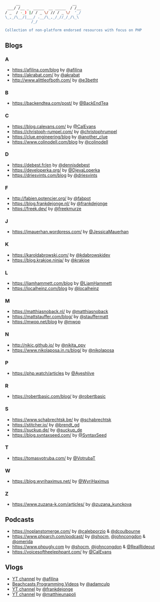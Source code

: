 
```sh                                      

     __                        __  
 ___/ /__ _  _____  __ _____  / /__
/ _  / -_) |/ / _ \/ // / _ \/  '_/
\_,_/\__/|___/ .__/\_,_/_//_/_/\_\ 
            /_/                    

Collection of non-platform endorsed resources with focus on PHP
```

## Blogs

### A
* https://afilina.com/blog by [@afilina](https://twitter.com/afilina)
* https://akrabat.com/ by [@akrabat](https://twitter.com/akrabat)
* http://www.alittleofboth.com/ by [@e3betht](https://twitter.com/e3betht)


### B
* https://backendtea.com/post/ by [@BackEndTea](https://twitter.com/BackEndTea)


### C
* https://blog.calevans.com/ by [@CalEvans](https://twitter.com/CalEvans)
* https://christoph-rumpel.com/ by [@christophrumpel](https://twitter.com/christophrumpel)
* https://clue.engineering/blog by [@another_clue](https://twitter.com/another_clue)
* https://www.colinodell.com/blog by [@colinodell](https://twitter.com/colinodell)


### D
* https://debest.fr/en by [@dennisdebest](https://twitter.com/dennisdebest)
* https://developerka.org/ by [@DjevaLoperka](https://twitter.com/DjevaLoperka)
* https://driesvints.com/blog by [@driesvints](https://twitter.com/driesvints)


### F
* http://fabien.potencier.org/ by [@fabpot](https://twitter.com/fabpot)
* https://blog.frankdejonge.nl/ by [@frankdejonge](https://twitter.com/frankdejonge)
* https://freek.dev/ by [@freekmurze](https://twitter.com/freekmurze)


### J
* https://jmauerhan.wordpress.com/ by [@JessicaMauerhan](https://twitter.com/JessicaMauerhan)


### K
* https://karoldabrowski.com/ by [@kdabrowskidev](https://twitter.com/kdabrowskidev)
* https://blog.krakjoe.ninja/ by [@krakjoe](https://twitter.com/krakjoe)


### L
* https://liamhammett.com/blog by [@LiamHammett](https://twitter.com/LiamHammett)
* https://localheinz.com/blog by [@localheinz](https://twitter.com/localheinz)


### M
* https://matthiasnoback.nl/ by [@matthiasnoback](https://twitter.com/matthiasnoback)
* https://mattstauffer.com/blog/ by [@stauffermatt](https://twitter.com/stauffermatt)
* https://mwop.net/blog by [@mwop](https://twitter.com/mwop)


### N
* http://nikic.github.io/ by [@nikita_ppv](https://twitter.com/nikita_ppv)
* https://www.nikolaposa.in.rs/blog/ by [@nikolaposa](https://twitter.com/nikolaposa)


### P
* https://php.watch/articles by [@Ayeshlive](https://twitter.com/Ayeshlive)


### R
* https://robertbasic.com/blog/ by [@robertbasic](https://twitter.com/robertbasic)


### S
* https://www.schabrechtsk.be/ by [@schabrechtsk](https://twitter.com/schabrechtsk)
* https://stitcher.io/ by [@brendt_gd](https://twitter.com/brendt_gd)
* https://suckup.de/ by [@suckup_de](https://twitter.com/suckup_de)
* https://blog.syntaxseed.com/ by [@SyntaxSeed](https://twitter.com/SyntaxSeed)


### T
* https://tomasvotruba.com/ by [@VotrubaT](https://twitter.com/VotrubaT)


### W
* https://blog.wyrihaximus.net/ by [@WyriHaximus](https://twitter.com/WyriHaximus)


### Z
* https://www.zuzana-k.com/articles/ by [@zuzana_kunckova](https://twitter.com/zuzana_kunckova)


## Podcasts

* https://noplanstomerge.com/ by [@calebporzio](https://twitter.com/calebporzio) & [@dcoulbourne](https://twitter.com/dcoulbourne)
* https://www.phparch.com/podcast/ by [@shocm](https://twitter.com/shocm), [@johncongdon](https://twitter.com/johncongdon) & [@omerida](https://twitter.com/omerida)
* https://www.phpugly.com by [@shocm](https://twitter.com/shocm), [@johncongdon](https://twitter.com/johncongdon) & [@RealRideout](https://twitter.com/RealRideout)
* https://voicesoftheelephpant.com/ by [@CalEvans](https://twitter.com/CalEvans)


## Vlogs

* [YT channel](https://www.youtube.com/c/AnnaFilina) by [@afilina](https://twitter.com/afilina)
* [Beachcasts Programming Videos](https://www.youtube.com/c/Beachcasts) by [@adamculp](https://twitter.com/adamculp)
* [YT channel](https://www.youtube.com/channel/UCKdi49pmY7GkNujTSqRTGNA) by [@frankdejonge](https://twitter.com/frankdejonge)
* [YT channel](https://www.youtube.com/channel/UCJk94lia4VROQWTI_iPpEXw) by [@matthieunapoli](https://twitter.com/matthieunapoli)
